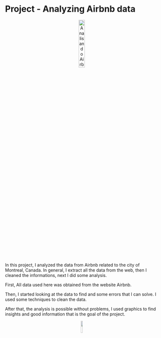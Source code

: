 # Project - Analyzing Airbnb data

<p align="center"><img alt="Analisando Airbnb" width="20%" src="https://www.area360.com.au/wp-content/uploads/2017/09/airbnb-logo.jpg"></p>

In this project, I analyzed the data from Airbnb related to the city of Montreal, Canada. 
In general, I extract all the data from the web, then I cleaned the informations, next I did some analysis.

First, All data used here was obtained from the website Airbnb.

Then, I started looking at the data to find and some errors that I can solve. I used some techniques to clean the data.

After that, the analysis is possible without problems, I used graphics to find insights and good information that is the goal of the project.

<p align="center">
<img width = "10%" src="https://etacanadavisa.com.br/main/wp-content/uploads/2017/07//1500641620_image1-1280x720.png">
</p>
